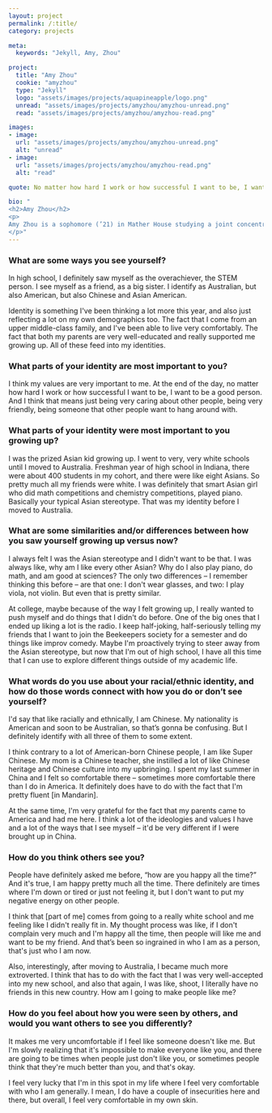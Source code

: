 ```yaml
---
layout: project
permalink: /:title/
category: projects

meta:
  keywords: "Jekyll, Amy, Zhou"

project:
  title: "Amy Zhou"
  cookie: "amyzhou"
  type: "Jekyll"
  logo: "assets/images/projects/aquapineapple/logo.png"
  unread: "assets/images/projects/amyzhou/amyzhou-unread.png"
  read: "assets/images/projects/amyzhou/amyzhou-read.png"

images:
- image:
  url: "assets/images/projects/amyzhou/amyzhou-unread.png"
  alt: "unread"
- image:
  url: "assets/images/projects/amyzhou/amyzhou-read.png"
  alt: "read"

quote: No matter how hard I work or how successful I want to be, I want to be a good person.

bio: "
<h2>Amy Zhou</h2>
<p>
Amy Zhou is a sophomore (’21) in Mather House studying a joint concentration in Computer Science and Women and Gender Studies. Amy grew up primarily in Indiana, but attended high school in Gold Coast, Australia. On campus, Amy is a part of the classical department and Ad board at the Harvard Radio Station (WHRB), plays viola in the Bach Society Orchestra, and helps organize WECode, the women in computer science conference.
</p>"
---
```


<h3>What are some ways you see yourself?</h3>
<p>
In high school, I definitely saw myself as the overachiever, the STEM person. I see myself as a friend, as a big sister. I identify as Australian, but also American, but also Chinese and Asian American.
</p><p>
Identity is something I've been thinking a lot more this year, and also just reflecting a lot on my own demographics too. The fact that I come from an upper middle-class family, and I've been able to live very comfortably. The fact that both my parents are very well-educated and really supported me growing up. All of these feed into my identities.
</p>

<h3>What parts of your identity are most important to you?</h3>
<p>
I think my values are very important to me. At the end of the day, no matter how hard I work or how successful I want to be, I want to be a good person. And I think that means just being very caring about other people, being very friendly, being someone that other people want to hang around with.
</p>

<h3>What parts of your identity were most important to you growing up?</h3>
<p>
I was the prized Asian kid growing up. I went to very, very white schools until I moved to Australia. Freshman year of high school in Indiana, there were about 400 students in my cohort, and there were like eight Asians. So pretty much all my friends were white. I was definitely that smart Asian girl who did math competitions and chemistry competitions, played piano. Basically your typical Asian stereotype. That was my identity before I moved to Australia.
</p>

<h3>What are some similarities and/or differences between how you saw yourself growing up versus now?</h3>
<p>
I always felt I was the Asian stereotype and I didn't want to be that. I was always like, why am I like every other Asian? Why do I also play piano, do math, and am good at sciences? The only two differences – I remember thinking this before – are that one: I don't wear glasses, and two: I play viola, not violin. But even that is pretty similar.
</p><p>
At college, maybe because of the way I felt growing up, I really wanted to push myself and do things that I didn't do before. One of the big ones that I ended up liking a lot is the radio. I keep half-joking, half-seriously telling my friends that I want to join the Beekeepers society for a semester and do things like improv comedy. Maybe I'm proactively trying to steer away from the Asian stereotype, but now that I'm out of high school, I have all this time that I can use to explore different things outside of my academic life.
</p>

<h3>What words do you use about your racial/ethnic identity, and how do those words connect with how you do or don’t see yourself?</h3>
<p>
I'd say that like racially and ethnically, I am Chinese. My nationality is American and soon to be Australian, so that’s gonna be confusing. But I definitely identify with all three of them to some extent.
</p><p>
I think contrary to a lot of American-born Chinese people, I am like Super Chinese. My mom is a Chinese teacher, she instilled a lot of like Chinese heritage and Chinese culture into my upbringing. I spent my last summer in China and I felt so comfortable there – sometimes more comfortable there than I do in America. It definitely does have to do with the fact that I'm pretty fluent [in Mandarin].
</p><p>
At the same time, I'm very grateful for the fact that my parents came to America and had me here. I think a lot of the ideologies and values I have and a lot of the ways that I see myself – it'd be very different if I were brought up in China.
</p><p>

<h3>How do you think others see you?</h3>
<p>
People have definitely asked me before, “how are you happy all the time?” And it's true, I am happy pretty much all the time. There definitely are times where I'm down or tired or just not feeling it, but I don't want to put my negative energy on other people.
</p><p>
I think that [part of me] comes from going to a really white school and me feeling like I didn't really fit in. My thought process was like, if I don't complain very much and I'm happy all the time, then people will like me and want to be my friend. And that’s been so ingrained in who I am as a person, that's just who I am now.
</p><p>
Also, interestingly, after moving to Australia, I became much more extroverted. I think that has to do with the fact that I was very well-accepted into my new school, and also that again, I was like, shoot, I literally have no friends in this new country. How am I going to make people like me?
</p>

<h3>How do you feel about how you were seen by others, and would you want others to see you differently?</h3>
<p>
It makes me very uncomfortable if I feel like someone doesn't like me. But I'm slowly realizing that it's impossible to make everyone like you, and there are going to be times when people just don't like you, or sometimes people think that they're much better than you, and that's okay.
</p><p>
I feel very lucky that I'm in this spot in my life where I feel very comfortable with who I am generally. I mean, I do have a couple of insecurities here and there, but overall, I feel very comfortable in my own skin.
</p>
